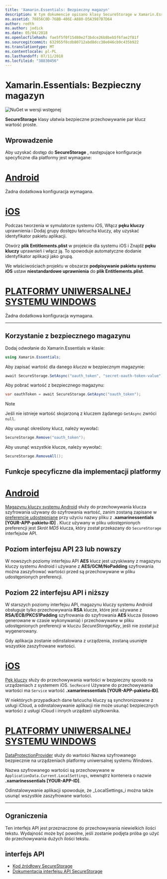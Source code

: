 ```yaml
---
title: 'Xamarin.Essentials: Bezpieczny magazyn'
description: W tym dokumencie opisano klasy SecureStorage w Xamarin.Essentials, co ułatwia bezpieczne przechowywanie par klucz wartość proste. Omówiono w nim sposób użycia klasy, funkcje specyficzne dla implementacji platformy i ograniczeń.
ms.assetid: 78856C0D-76BB-406E-A880-D5A3987B7D64
author: redth
ms.author: jodick
ms.date: 05/04/2018
ms.openlocfilehash: fae5f5f0f15d80e2f3bdce26b8beb5f6fae2f81f
ms.sourcegitcommit: 632955f8cdb80712abd8dcc30e046cb9c435b922
ms.translationtype: MT
ms.contentlocale: pl-PL
ms.lasthandoff: 07/11/2018
ms.locfileid: "38830456"
---
```

# <a name="xamarinessentials-secure-storage"></a>Xamarin.Essentials: Bezpieczny magazyn

![NuGet w wersji wstępnej](~/media/shared/pre-release.png)

**SecureStorage** klasy ułatwia bezpieczne przechowywanie par klucz wartość proste.

## <a name="getting-started"></a>Wprowadzenie

Aby uzyskać dostęp do **SecureStorage** , następujące konfiguracje specyficzne dla platformy jest wymagane:

# <a name="androidtabandroid"></a>[Android](#tab/android)

Żadna dodatkowa konfiguracja wymagana.

# <a name="iostabios"></a>[iOS](#tab/ios)

Podczas tworzenia w symulatorze systemu iOS, Włącz **pęku kluczy** uprawnienia i Dodaj grupy dostępu łańcucha kluczy, aby uzyskać identyfikator pakietu aplikacji.

Otwórz **plik Entitlements.plist** w projekcie dla systemu iOS i Znajdź **pęku kluczy** uprawnień i włącz ją. To spowoduje automatyczne dodanie identyfikator aplikacji jako grupą.

We właściwościach projektu w obszarze **podpisywanie pakietu systemu iOS** ustaw **niestandardowe uprawnienia** do **plik Entitlements.plist**.

# <a name="uwptabuwp"></a>[PLATFORMY UNIWERSALNEJ SYSTEMU WINDOWS](#tab/uwp)

Żadna dodatkowa konfiguracja wymagana.

-----

## <a name="using-secure-storage"></a>Korzystanie z bezpiecznego magazynu

Dodaj odwołanie do Xamarin.Essentials w klasie:

```csharp
using Xamarin.Essentials;
```

Aby zapisać wartość dla danego _klucza_ w bezpiecznym magazynie:

```csharp
await SecureStorage.SetAsync("oauth_token", "secret-oauth-token-value");
```

Aby pobrać wartość z bezpiecznego magazynu:

```csharp
var oauthToken = await SecureStorage.GetAsync("oauth_token");
```

> [!NOTE]
> Jeśli nie istnieje wartość skojarzoną z kluczem żądanego `GetAsync` zwróci `null`.

Aby usunąć określony klucz, należy wywołać:

```csharp
SecureStorage.Remove("oauth_token");
```

Aby usunąć wszystkie klucze, należy wywołać:

```csharp
SecureStorage.RemoveAll();
```


## <a name="platform-implementation-specifics"></a>Funkcje specyficzne dla implementacji platformy

# <a name="androidtabandroid"></a>[Android](#tab/android)

[Magazynu kluczy systemu Android](https://developer.android.com/training/articles/keystore.html) służy do przechowywania klucza szyfrowania używany do szyfrowania wartość, zanim zostaną zapisane w [preferencje udostępniane](https://developer.android.com/training/data-storage/shared-preferences.html) przy użyciu nazwy pliku z **.xamarinessentials [YOUR-APP-pakietu-ID]** .  Klucz używany w pliku udostępnionych preferencji jest _Skrót MD5_ klucza, który został przekazany do `SecureStorage` interfejsów API.

## <a name="api-level-23-and-higher"></a>Poziom interfejsu API 23 lub nowszy

W nowszych poziomy interfejsu API **AES** klucz jest uzyskiwany z magazynu kluczy systemu Android i używane z **AES/GCM/NoPadding** szyfrowania można zaszyfrować wartości przed są przechowywane w pliku udostępnionych preferencji.

## <a name="api-level-22-and-lower"></a>Poziom 22 interfejsu API i niższy

W starszych poziomy interfejsu API, magazynu kluczy systemu Android obsługuje tylko przechowywania **RSA** klucze, które jest używane z **RSA/ECB/PKCS1Padding** szyfrowania do szyfrowania **AES** klucza (losowo generowane w czasie wykonywania) i przechowywane w pliku udostępnionych preferencji w kluczu _SecureStorageKey_, jeśli nie został już wygenerowany.

Gdy aplikacja zostanie odinstalowana z urządzenia, zostaną usunięte wszystkie zaszyfrowane wartości.

# <a name="iostabios"></a>[iOS](#tab/ios)

[Pęk kluczy](https://developer.xamarin.com/api/type/Security.SecKeyChain/) służy do przechowywania wartości w bezpieczny sposób na urządzeniach z systemem iOS.  `SecRecord` Używane do przechowywania wartości ma `Service` wartość **.xamarinessentials [YOUR-APP-pakietu-ID]**.

W niektórych przypadkach dane łańcucha kluczy są synchronizowane z usługi iCloud, a odinstalowywanie aplikacji nie może usunąć bezpiecznych wartości z usługi iCloud i innych urządzeń użytkownika.

# <a name="uwptabuwp"></a>[PLATFORMY UNIWERSALNEJ SYSTEMU WINDOWS](#tab/uwp)

[DataProtectionProvider](https://docs.microsoft.com/uwp/api/windows.security.cryptography.dataprotection.dataprotectionprovider) służy do wartości Nazwa szyfrowanego bezpiecznie na urządzeniach platformy uniwersalnej systemu Windows.

Nazwa szyfrowanego wartości są przechowywane w `ApplicationData.Current.LocalSettings`, wewnątrz kontenera o nazwie **.xamarinessentials [YOUR-APP-ID]**.

Odinstalowywanie aplikacji spowoduje, że _LocalSettings_i można także usunąć wszystkie zaszyfrowane wartości.

-----

## <a name="limitations"></a>Ograniczenia

Ten interfejs API jest przeznaczone do przechowywania niewielkich ilości tekstu.  Wydajność może być powolne, jeśli zostanie podjęta próba go użyć do przechowywania dużych ilości tekstu.

## <a name="api"></a>interfejs API

- [Kod źródłowy SecureStorage](https://github.com/xamarin/Essentials/tree/master/Xamarin.Essentials/SecureStorage)
- [Dokumentacja interfejsu API SecureStorage](xref:Xamarin.Essentials.SecureStorage)
